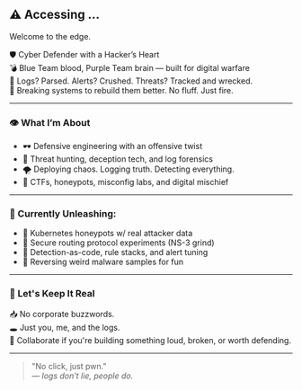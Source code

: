 ## ⚠️ Accessing ...  
Welcome to the edge.

🛡️ Cyber Defender with a Hacker’s Heart  
💣 Blue Team blood, Purple Team brain — built for digital warfare  
🧠 Logs? Parsed. Alerts? Crushed. Threats? Tracked and wrecked.  
🧬 Breaking systems to rebuild them better. No fluff. Just fire.

---

### 👁 What I’m About

- 🕶️ Defensive engineering with an offensive twist  
- 🧰 Threat hunting, deception tech, and log forensics  
- 🌪️ Deploying chaos. Logging truth. Detecting everything.  
- 👊 CTFs, honeypots, misconfig labs, and digital mischief

---

### 🧿 Currently Unleashing:

- 🎯 Kubernetes honeypots w/ real attacker data  
- 🔐 Secure routing protocol experiments (NS-3 grind)  
- 📡 Detection-as-code, rule stacks, and alert tuning  
- 🤯 Reversing weird malware samples for fun

---

### 💬 Let's Keep It Real

📥 No corporate buzzwords.  
🕳️ Just you, me, and the logs.  
🤝 Collaborate if you're building something loud, broken, or worth defending.



---

> "No click, just pwn."  
> _— logs don’t lie, people do._


